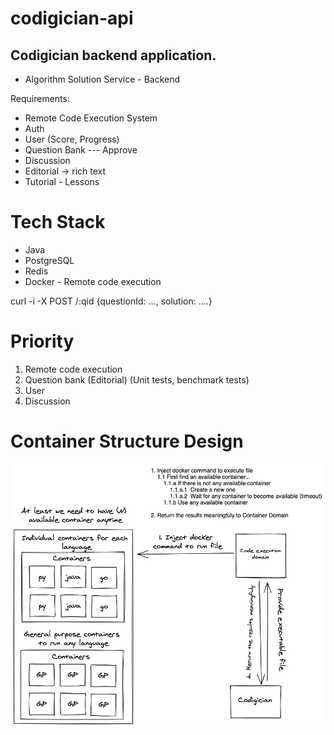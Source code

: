 # codigician-api
## Codigician backend application.


- Algorithm Solution Service - Backend

Requirements:
- Remote Code Execution System
- Auth
- User (Score, Progress)
- Question Bank --- Approve 
- Discussion
- Editorial -> rich text
- Tutorial - Lessons

# Tech Stack
- Java
- PostgreSQL
- Redis
- Docker - Remote code execution


curl -i -X POST <host>/:qid {questionId: …, solution: ….}

# Priority
1. Remote code execution
2. Question bank (Editorial) (Unit tests, benchmark tests)
3. User
4. Discussion

# Container Structure Design

![container structure](.docs/png/container-structure.png)
